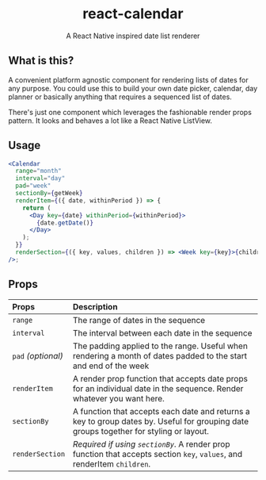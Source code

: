 <div align="center">
  <h1>react-calendar</h1>
  <p> A React Native inspired date list renderer</p>
</div>

## What is this?

A convenient platform agnostic component for rendering lists of dates for any purpose. You could use
this to build your own date picker, calendar, day planner or basically anything that requires a
sequenced list of dates.

There's just one component which leverages the fashionable render props pattern. It looks and
behaves a lot like a React Native ListView.

## Usage

```jsx
<Calendar
  range="month"
  interval="day"
  pad="week"
  sectionBy={getWeek}
  renderItem={({ date, withinPeriod }) => {
    return (
      <Day key={date} withinPeriod={withinPeriod}>
        {date.getDate()}
      </Day>
    );
  }}
  renderSection={({ key, values, children }) => <Week key={key}>{children}</Week>}
/>;
```

## Props

| Props              | Description                                                                                                                            |
| :----------------- | :------------------------------------------------------------------------------------------------------------------------------------- |
| `range`            | The range of dates in the sequence                                                                                                     |
| `interval`         | The interval between each date in the sequence                                                                                         |
| `pad` _(optional)_ | The padding applied to the range. Useful when rendering a month of dates padded to the start and end of the week                       |
| `renderItem`       | A render prop function that accepts date props for an individual date in the sequence. Render whatever you want here.                  |
| `sectionBy`        | A function that accepts each date and returns a key to group dates by. Useful for grouping date groups together for styling or layout. |
| `renderSection`    | _Required if using `sectionBy`_. A render prop function that accepts section `key`, `values`, and renderItem `children`.               |
